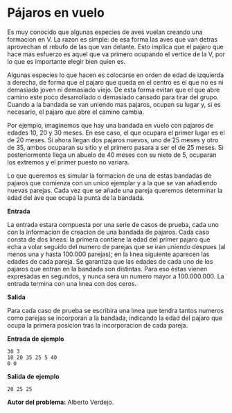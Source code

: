 # Pájaros en vuelo

Es muy conocido que algunas especies de aves vuelan creando una formacion en V. La razon es simple: de esa forma las aves que van detras aprovechan el rebufo de las que van delante. Esto implica que el pajaro que hace mas esfuerzo es aquel que va primero ocupando el vertice de la V, por lo que es importante elegir bien quien es.

Algunas especies lo que hacen es colocarse en orden de edad de izquierda a derecha, de forma que el pajaro que queda en el centro es el que no es ni demasiado joven ni demasiado viejo. De esta forma evitan que el que abre camino este poco desarrollado o demasiado cansado para tirar del grupo. Cuando a la bandada se van uniendo mas pajaros, ocupan su lugar y, si es necesario, el pajaro que abre el camino cambia.

Por ejemplo, imaginemos que hay una bandada en vuelo con pajaros de edades 10, 20 y 30 meses. En ese caso, el que ocupara el primer lugar es el de 20 meses. Si ahora llegan dos pajaros nuevos, uno de 25 meses y otro de 35, ambos ocuparan su sitio y el primero pasara a ser el de 25 meses. Si posteriormente llega un abuelo de 40 meses con su nieto de 5, ocuparan los extremos y el primer puesto no variara.

Lo que queremos es simular la formacion de una de estas bandadas de pajaros que comienza con un unico ejemplar y a la que se van añadiendo nuevas parejas. Cada vez que se añade una pareja queremos determinar la edad del ave que ocupa la punta de la bandada.

**Entrada**

La entrada estara compuesta por una serie de casos de prueba, cada uno con la informacion de creacion de una bandada de pajaros. Cada caso consta de dos lıneas: la primera contiene la edad del primer pajaro que echa a volar seguido del numero de parejas que se iran uniendo despues (al menos una y hasta 100.000 parejas); en la lınea siguiente aparecen las edades de cada pareja. Se garantiza que las edades de cada uno de los pajaros que entran en la bandada son distintas. Para eso éstas vienen expresadas en segundos, y nunca sera un numero mayor a 100.000.000. La entrada termina con una lınea con dos ceros.

**Salida**

Para cada caso de prueba se escribira una lınea que tendra tantos numeros como parejas se incorporan a la bandada, indicando la edad del pajaro que ocupa la primera posicion tras la incorporacion de cada pareja.

**Entrada de ejemplo**

    30 3
    10 20 35 25 5 40
    0 0

**Salida de ejemplo**

    20 25 25

**Autor del problema:** Alberto Verdejo.
